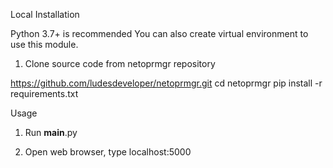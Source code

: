 Local Installation

Python 3.7+ is recommended
You can also create virtual environment to use this module.
1. Clone source code from netoprmgr repository

https://github.com/ludesdeveloper/netoprmgr.git
cd netoprmgr
pip install -r requirements.txt

Usage

1. Run __main__.py



2. Open web browser, type localhost:5000



